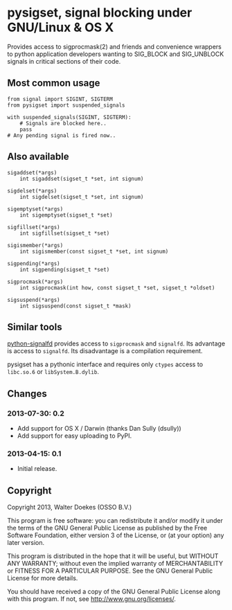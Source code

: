 pysigset, signal blocking under GNU/Linux & OS X
================================================

Provides access to sigprocmask(2) and friends and convenience wrappers
to python application developers wanting to SIG\_BLOCK and SIG\_UNBLOCK
signals in critical sections of their code.


Most common usage
-----------------

    from signal import SIGINT, SIGTERM
    from pysigset import suspended_signals

    with suspended_signals(SIGINT, SIGTERM):
        # Signals are blocked here..
        pass
    # Any pending signal is fired now..


Also available
--------------

    sigaddset(*args)
        int sigaddset(sigset_t *set, int signum)
    
    sigdelset(*args)
        int sigdelset(sigset_t *set, int signum)
    
    sigemptyset(*args)
        int sigemptyset(sigset_t *set)
    
    sigfillset(*args)
        int sigfillset(sigset_t *set)
    
    sigismember(*args)
        int sigismember(const sigset_t *set, int signum)
    
    sigpending(*args)
        int sigpending(sigset_t *set)
    
    sigprocmask(*args)
        int sigprocmask(int how, const sigset_t *set, sigset_t *oldset)
    
    sigsuspend(*args)
        int sigsuspend(const sigset_t *mask)


Similar tools
-------------

[python-signalfd](https://pypi.python.org/pypi/python-signalfd) provides
access to ``sigprocmask`` and ``signalfd``. Its advantage is access to
``signalfd``. Its disadvantage is a compilation requirement.

pysigset has a pythonic interface and requires only ``ctypes`` access to
``libc.so.6`` or ``libSystem.B.dylib``.


Changes
-------

### 2013-07-30: 0.2

 - Add support for OS X / Darwin
   (thanks Dan Sully (dsully))
 - Add support for easy uploading to PyPI.

### 2013-04-15: 0.1

 - Initial release.


Copyright
---------

Copyright 2013, Walter Doekes (OSSO B.V.) <wjdoekes osso nl>

This program is free software: you can redistribute it and/or modify
it under the terms of the GNU General Public License as published by
the Free Software Foundation, either version 3 of the License, or
(at your option) any later version.

This program is distributed in the hope that it will be useful,
but WITHOUT ANY WARRANTY; without even the implied warranty of
MERCHANTABILITY or FITNESS FOR A PARTICULAR PURPOSE.  See the
GNU General Public License for more details.

You should have received a copy of the GNU General Public License
along with this program.  If not, see <http://www.gnu.org/licenses/>.
